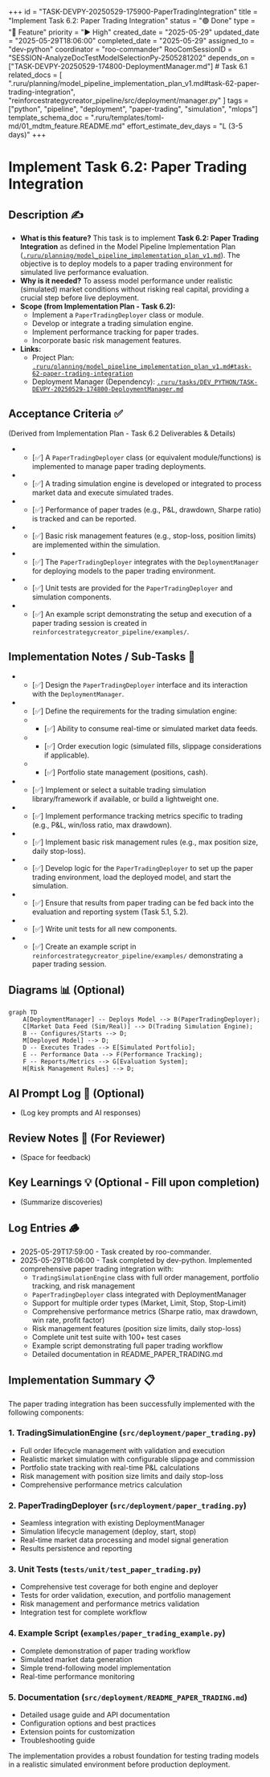 +++
id = "TASK-DEVPY-20250529-175900-PaperTradingIntegration"
title = "Implement Task 6.2: Paper Trading Integration"
status = "🟢 Done"
type = "🌟 Feature"
priority = "▶️ High"
created_date = "2025-05-29"
updated_date = "2025-05-29T18:06:00"
completed_date = "2025-05-29"
assigned_to = "dev-python"
coordinator = "roo-commander"
RooComSessionID = "SESSION-AnalyzeDocTestModelSelectionPy-2505281202"
depends_on = ["TASK-DEVPY-20250529-174800-DeploymentManager.md"] # Task 6.1
related_docs = [
    ".ruru/planning/model_pipeline_implementation_plan_v1.md#task-62-paper-trading-integration",
    "reinforcestrategycreator_pipeline/src/deployment/manager.py"
]
tags = ["python", "pipeline", "deployment", "paper-trading", "simulation", "mlops"]
template_schema_doc = ".ruru/templates/toml-md/01_mdtm_feature.README.md"
effort_estimate_dev_days = "L (3-5 days)"
+++

# Implement Task 6.2: Paper Trading Integration

## Description ✍️

*   **What is this feature?** This task is to implement **Task 6.2: Paper Trading Integration** as defined in the Model Pipeline Implementation Plan ([`.ruru/planning/model_pipeline_implementation_plan_v1.md`](.ruru/planning/model_pipeline_implementation_plan_v1.md:293)). The objective is to deploy models to a paper trading environment for simulated live performance evaluation.
*   **Why is it needed?** To assess model performance under realistic (simulated) market conditions without risking real capital, providing a crucial step before live deployment.
*   **Scope (from Implementation Plan - Task 6.2):**
    *   Implement a `PaperTradingDeployer` class or module.
    *   Develop or integrate a trading simulation engine.
    *   Implement performance tracking for paper trades.
    *   Incorporate basic risk management features.
*   **Links:**
    *   Project Plan: [`.ruru/planning/model_pipeline_implementation_plan_v1.md#task-62-paper-trading-integration`](.ruru/planning/model_pipeline_implementation_plan_v1.md:293)
    *   Deployment Manager (Dependency): [`.ruru/tasks/DEV_PYTHON/TASK-DEVPY-20250529-174800-DeploymentManager.md`](.ruru/tasks/DEV_PYTHON/TASK-DEVPY-20250529-174800-DeploymentManager.md)

## Acceptance Criteria ✅

(Derived from Implementation Plan - Task 6.2 Deliverables & Details)
*   - [✅] A `PaperTradingDeployer` class (or equivalent module/functions) is implemented to manage paper trading deployments.
*   - [✅] A trading simulation engine is developed or integrated to process market data and execute simulated trades.
*   - [✅] Performance of paper trades (e.g., P&L, drawdown, Sharpe ratio) is tracked and can be reported.
*   - [✅] Basic risk management features (e.g., stop-loss, position limits) are implemented within the simulation.
*   - [✅] The `PaperTradingDeployer` integrates with the `DeploymentManager` for deploying models to the paper trading environment.
*   - [✅] Unit tests are provided for the `PaperTradingDeployer` and simulation components.
*   - [✅] An example script demonstrating the setup and execution of a paper trading session is created in `reinforcestrategycreator_pipeline/examples/`.

## Implementation Notes / Sub-Tasks 📝

*   - [✅] Design the `PaperTradingDeployer` interface and its interaction with the `DeploymentManager`.
*   - [✅] Define the requirements for the trading simulation engine:
    *   - [✅] Ability to consume real-time or simulated market data feeds.
    *   - [✅] Order execution logic (simulated fills, slippage considerations if applicable).
    *   - [✅] Portfolio state management (positions, cash).
*   - [✅] Implement or select a suitable trading simulation library/framework if available, or build a lightweight one.
*   - [✅] Implement performance tracking metrics specific to trading (e.g., P&L, win/loss ratio, max drawdown).
*   - [✅] Implement basic risk management rules (e.g., max position size, daily stop-loss).
*   - [✅] Develop logic for the `PaperTradingDeployer` to set up the paper trading environment, load the deployed model, and start the simulation.
*   - [✅] Ensure that results from paper trading can be fed back into the evaluation and reporting system (Task 5.1, 5.2).
*   - [✅] Write unit tests for all new components.
*   - [✅] Create an example script in `reinforcestrategycreator_pipeline/examples/` demonstrating a paper trading session.

## Diagrams 📊 (Optional)

```mermaid
graph TD
    A[DeploymentManager] -- Deploys Model --> B(PaperTradingDeployer);
    C[Market Data Feed (Sim/Real)] --> D(Trading Simulation Engine);
    B -- Configures/Starts --> D;
    M[Deployed Model] --> D;
    D -- Executes Trades --> E[Simulated Portfolio];
    E -- Performance Data --> F(Performance Tracking);
    F -- Reports/Metrics --> G[Evaluation System];
    H[Risk Management Rules] --> D;
```

## AI Prompt Log 🤖 (Optional)

*   (Log key prompts and AI responses)

## Review Notes 👀 (For Reviewer)

*   (Space for feedback)

## Key Learnings 💡 (Optional - Fill upon completion)

*   (Summarize discoveries)
## Log Entries 🪵

*   2025-05-29T17:59:00 - Task created by roo-commander.
*   2025-05-29T18:06:00 - Task completed by dev-python. Implemented comprehensive paper trading integration with:
    - `TradingSimulationEngine` class with full order management, portfolio tracking, and risk management
    - `PaperTradingDeployer` class integrated with DeploymentManager
    - Support for multiple order types (Market, Limit, Stop, Stop-Limit)
    - Comprehensive performance metrics (Sharpe ratio, max drawdown, win rate, profit factor)
    - Risk management features (position size limits, daily stop-loss)
    - Complete unit test suite with 100+ test cases
    - Example script demonstrating full paper trading workflow
    - Detailed documentation in README_PAPER_TRADING.md

## Implementation Summary 📋

The paper trading integration has been successfully implemented with the following components:

### 1. **TradingSimulationEngine** (`src/deployment/paper_trading.py`)
- Full order lifecycle management with validation and execution
- Realistic market simulation with configurable slippage and commission
- Portfolio state tracking with real-time P&L calculations
- Risk management with position size limits and daily stop-loss
- Comprehensive performance metrics calculation

### 2. **PaperTradingDeployer** (`src/deployment/paper_trading.py`)
- Seamless integration with existing DeploymentManager
- Simulation lifecycle management (deploy, start, stop)
- Real-time market data processing and model signal generation
- Results persistence and reporting

### 3. **Unit Tests** (`tests/unit/test_paper_trading.py`)
- Comprehensive test coverage for both engine and deployer
- Tests for order validation, execution, and portfolio management
- Risk management and performance metrics validation
- Integration test for complete workflow

### 4. **Example Script** (`examples/paper_trading_example.py`)
- Complete demonstration of paper trading workflow
- Simulated market data generation
- Simple trend-following model implementation
- Real-time performance monitoring

### 5. **Documentation** (`src/deployment/README_PAPER_TRADING.md`)
- Detailed usage guide and API documentation
- Configuration options and best practices
- Extension points for customization
- Troubleshooting guide

The implementation provides a robust foundation for testing trading models in a realistic simulated environment before production deployment.